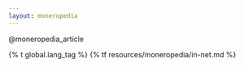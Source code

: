 ```yaml
---
layout: moneropedia
---
```


@moneropedia_article

{% t global.lang_tag %}
{% tf resources/moneropedia/in-net.md %}
